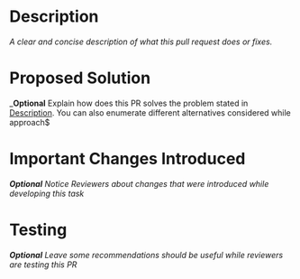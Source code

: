 # Description

_A clear and concise description of what this pull request does or fixes._

# Proposed Solution

_**Optional** Explain how does this PR solves the problem stated in [Description](#Description). You can also enumerate different alternatives considered while approach$

# Important Changes Introduced

_**Optional** Notice Reviewers about changes that were introduced while developing this task_

# Testing

_**Optional** Leave some recommendations should be useful while reviewers are testing this PR_
